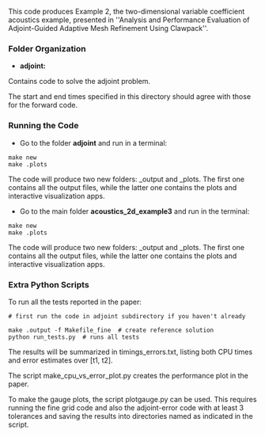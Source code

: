 This code produces Example 2, the two-dimensional variable coefficient acoustics example, presented in ''Analysis and Performance Evaluation of Adjoint-Guided Adaptive Mesh Refinement Using Clawpack''.

### Folder Organization
* **adjoint:**

Contains code to solve the adjoint problem.

The start and end times specified in this directory should agree with those for the forward code.

### Running the Code

* Go to the folder **adjoint** and run in a terminal:

```
make new
make .plots
```

The code will produce two new folders: _output and _plots. 
The first one contains all the output files, while the latter one contains the plots and interactive 
visualization apps.

* Go to the main folder **acoustics_2d_example3** and run in the terminal:

```
make new
make .plots
```

The code will produce two new folders: _output and _plots. 
The first one contains all the output files, while the latter one contains the plots and interactive 
visualization apps.

### Extra Python Scripts

To run all the tests reported in the paper:

    # first run the code in adjoint subdirectory if you haven't already

    make .output -f Makefile_fine  # create reference solution
    python run_tests.py  # runs all tests

The results will be summarized in timings_errors.txt, listing both CPU
times and error estimates over [t1, t2].

The script make_cpu_vs_error_plot.py creates the performance plot in the
paper.

To make the gauge plots, the script plotgauge.py can be used. This requires
running the fine grid code and also the adjoint-error code with at least 3
tolerances and saving the results into directories named as indicated in
the script.


    
